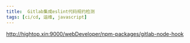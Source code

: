 ```yaml
---
title:  Gitlab集成eslint代码规约检测
tags: [ci/cd, 运维, javascript]
---
```


http://hightop.xin:9000/webDeveloper/npm-packages/gitlab-node-hook
